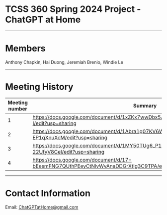 # TCSS 360 Spring 2024 Project - ChatGPT at Home

---

# Members

Anthony Chapkin, Hai Duong, Jeremiah Brenio, Windie Le

---

# Meeting History
|Meeting number|Summary                                                                                          |
|--------------|-------------------------------------------------------------------------------------------------|
|1             |https://docs.google.com/document/d/1xZKx7wwDbx5J7gVDX9hYspG0jNgAVtNv8lWwbG3rm-I/edit?usp=sharing |
|2             |https://docs.google.com/document/d/1Abra1g07KV6WZ7nmgzvDAyyVFzCp-SPW-EP1qXnuXcM/edit?usp=sharing |
|3             |https://docs.google.com/document/d/1MY50TUg6_P1q4zkc_VWoc6TtDpBZDtnI-22UfyV8CeI/edit?usp=sharing |
|4             |https://docs.google.com/document/d/17-bEesmFNG7QUthPEeyCtNlvWvAnaDDGrXtIg3C9TPA/edit?usp=sharing |

---

# Contact Information
Email: ChatGPTatHome@gmail.com
